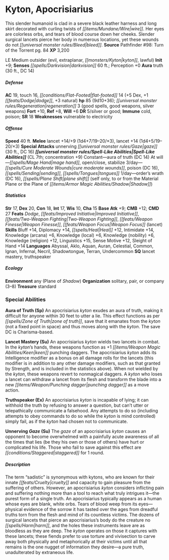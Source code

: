 ﻿---
cssclass: [monsters]
title1: Kyton, Apocrisiarius
desc_short: This slender humanoid is clad in a severe black leather harness and long
  skirt decorated with curling twists of wire. Her eyes are colorless orbs, and tears
  of blood course down her cheeks. Slender surgical lancets pierce her body in numerous
  locations, yet these wounds do not bleed.
title2: Apocrisiarius
CR: 7
sources:
- name: 'Pathfinder #98: Turn of the Torrent'
  page: 84
  link: http://paizo.com/products/btpy9gcx?Pathfinder-Adventure-Path-98-Turn-of-the-Torrent
XP: 3200
alignment: LE
size: Medium
type: outsider
subtypes:
- evil
- extraplanar
- kyton
- lawful
initiative:
  bonus: 9
senses:
  darkvision: 60
auras:
- name: truth
  radius: 30
  DC: 14
AC:
  AC: 19
  touch: 16
  flat_footed: 14
  components:
    dex: 5
    dodge: 1
    natural: 3
HP:
  HP: 85
  long: 9d10+36
  regeneration: 3
  regeneration_weakness: good spells, good weapons, silver weapons
saves:
  fort: 10
  ref: 8
  will: 6
DR:
- amount: 5
  weakness: silver or good
immunities:
- cold
- poison
SR: 18
weaknesses:
- vulnerable to electricity
speeds:
  base: 40
attacks:
  melee:
  - - text: lancet +14/+9 (1d4+7/19-20/×3)
      entries:
      - - damage: 1d4+7
          crit_range: 19-20
          crit_multiplier: 3
      attack: lancet
      bonus:
      - 14
      - 9
    - text: lancet +14 (1d4+5/19-20/×3)
      entries:
      - - damage: 1d4+5
          crit_range: 19-20
          crit_multiplier: 3
      attack: lancet
      bonus:
      - 14
  special:
  - unnerving gaze (30 ft., DC 16)
spell_like_abilities:
  entries:
  - name: aura of truth
    source: default
    freq: Constant
    DC: 14
  - name: mage hand
    source: default
    freq: At will
  - name: open/close
    source: default
    freq: At will
  - name: stabilize
    source: default
    freq: At will
  - name: cure moderate wounds
    source: default
    freq: 3/day
  - name: poison
    source: default
    freq: 3/day
    DC: 16
  - name: sending
    source: default
    freq: 3/day
  - name: tongues
    source: default
    freq: 3/day
  - name: order's wrath
    source: default
    freq: 1/day
    DC: 16
  - name: plane shift
    source: default
    freq: 1/day
    paren_text: self only, to or from the Material Plane or the Plane of Shadow
  sources:
  - name: default
    CL: 7
    concentration: 9
ability_scores:
  STR: 17
  DEX: 20
  CON: 18
  INT: 17
  WIS: 10
  CHA: 15
BAB: 9
CMB: 12
CMD: 27
feats:
- name: Dodge
- name: Improved Initiative
- name: Two-Weapon Fighting
- name: Weapon Finesse
- name: Weapon Focus (lancet)
skills:
  Bluff: 14
  Diplomacy: 14
  Heal: 12
  Intimidate: 14
  Knowledge (arcana): 6
  Knowledge (local): 6
  Knowledge (nobility): 6
  Knowledge (religion): 12
  Linguistics: 15
  Sense Motive: 12
  Sleight of Hand: 14
  Perception: 0
languages:
- Abyssal
- Aklo
- Aquan
- Auran
- Celestial
- Common
- Ignan
- Infernal
- Necril
- Shadowtongue
- Terran
- Undercommon
special_qualities:
- lancet mastery
- truthspeaker
ecology:
  environment: any (Plane of Shadow)
  organization: solitary, pair, or company (3-8)
  treasure_type: standard
special_abilities:
  Aura of Truth (Sp): An apocrisiarius kyton exudes an aura of truth, making it difficult
    for anyone within 30 feet to utter a lie. This effect functions as per zone of
    truth, save that it emanates from the kyton (not a fixed point in space) and thus
    moves along with the kyton. The save DC is Charisma-based.
  Lancet Mastery (Su): An apocrisiarius kyton wields two lancets in combat. In the
    kyton's hands, these weapons function as +1 keen punching daggers. The apocrisiarius
    kyton adds its Intelligence modifier as a bonus on all damage rolls for the lancets
    (this modifier is in addition to any other damage modifiers, such as that granted
    by Strength, and is included in the statistics above). When not wielded by the
    kyton, these weapons revert to nonmagical daggers. A kyton who loses a lancet
    can withdraw a lancet from its flesh and transform the blade into a new punching
    dagger as a move action.
  Truthspeaker (Ex): An apocrisiarius kyton is incapable of lying; it can withhold
    the truth by refusing to answer a question, but can't utter or telepathically
    communicate a falsehood. Any attempts to do so (including attempts to obey commands
    to do so while the kyton is mind controlled) simply fail, as if the kyton had
    chosen not to communicate.
  Unnerving Gaze (Su): The gaze of an apocrisiarius kyton causes an opponent to become
    overwhelmed with a painfully acute awareness of all the times that lies (be they
    his own or those of others) have hurt or complicated his life. Those who fail
    to save against this effect are staggered for 1 round.
desc_long: The term “sadistic” is synonymous with kytons, who are known for their
  innate cruelty and capacity to gain pleasure from the suffering of others. However,
  an apocrisiarius kyton considers inflicting pain and suffering nothing more than
  a tool to reach what truly intrigues it-the purest form of a single truth. An apocrisiarius
  typically appears as a human whose eyes are blank, white orbs. Tears of blood weep
  from its eyes-physical evidence of the sorrow it has tasted over the ages from dreadful
  truths torn from the flesh and mind of its countless victims. The dozens of surgical
  lancets that pierce an apocrisiarius's body do the creature no harm, and the holes
  these instruments leave are as bloodless as they are deep. The kyton operates on
  those it captures with these lancets; these fiends prefer to use torture and vivisection
  to carve away both physically and metaphorically at their victims until all that
  remains is the one nugget of information they desire-a pure truth, unadulterated
  by extraneous life.

---

# Kyton, Apocrisiarius
This slender humanoid is clad in a severe black leather harness and long skirt decorated with curling twists of _[[items/Mundane/Wire|wire]]_. Her eyes are colorless orbs, and tears of blood course down her cheeks. Slender surgical lancets pierce her body in numerous locations, yet these wounds do not _[[universal monster rules/Bleed|bleed]]_.
**Source** Pathfinder #98: Turn of the Torrent pg. 84
**XP** 3,200

LE Medium outsider (evil, extraplanar, _[[monsters/Kyton|kyton]]_, lawful)
**Init** +9; **Senses** _[[spells/Darkvision|darkvision]]_ 60 ft.; Perception +0
**Aura** truth (30 ft., DC 14)

##### Defense

**AC** 19, touch 16, _[[conditions/Flat-Footed|flat-footed]]_ 14 (+5 Dex, +1 _[[feats/Dodge|dodge]]_, +3 natural)
**hp** 85 (9d10+36); _[[universal monster rules/Regeneration|regeneration]]_ 3 (good spells, good weapons, silver weapons)
**Fort** +10, **Ref** +8, **Will** +6
**DR** 5/silver or good; **Immune** cold, poison; **SR** 18
**Weaknesses** vulnerable to electricity

##### Offense
**Speed** 40 ft.
**Melee** lancet +14/+9 (1d4+7/19–20/×3), lancet +14 (1d4+5/19–20/×3)
**Special Attacks** unnerving _[[universal monster rules/Gaze|gaze]]_ (30 ft., DC 16)
**_[[universal monster rules/Spell-Like Abilities|Spell-Like Abilities]]_** (CL 7th; concentration +9)
Constant—aura of truth (DC 14)
At will—_[[spells/Mage Hand|mage hand]]_, open/close, stabilize
3/day—_[[spells/Cure Moderate Wounds|cure moderate wounds]]_, poison (DC 16), _[[spells/Sending|sending]]_, _[[spells/Tongues|tongues]]_
1/day—order’s wrath (DC 16), _[[spells/Plane Shift|plane shift]]_ (self only, to or from the Material Plane or the Plane of _[[items/Armor Magic Abilities/Shadow|Shadow]]_)

##### Statistics
**Str** 17, **Dex** 20, **Con** 18, **Int** 17, **Wis** 10, **Cha** 15
**Base Atk** +9; **CMB** +12; **CMD** 27
**Feats** _Dodge_, _[[feats/Improved Initiative|Improved Initiative]]_, _[[feats/Two-Weapon Fighting|Two-Weapon Fighting]]_, _[[feats/Weapon Finesse|Weapon Finesse]]_, _[[feats/Weapon Focus|Weapon Focus]]_ (lancet)
**Skills** Bluff +14, Diplomacy +14, _[[spells/Heal|Heal]]_ +12, Intimidate +14, Knowledge (arcana) +6, Knowledge (local) +6, Knowledge (nobility) +6, Knowledge (religion) +12, Linguistics +15, Sense Motive +12, Sleight of Hand +14
**Languages** Abyssal, Aklo, Aquan, Auran, Celestial, Common, Ignan, Infernal, Necril, Shadowtongue, Terran, Undercommon
**SQ** lancet mastery, truthspeaker

##### Ecology

**Environment** any (Plane of _Shadow_)
**Organization** solitary, pair, or company (3–8)
**Treasure** standard

### Special Abilities

**Aura of Truth (Sp)** An apocrisiarius _kyton_ exudes an aura of truth, making it difficult for anyone within 30 feet to utter a lie. This effect functions as per _[[spells/Zone of Truth|zone of truth]]_, save that it emanates from the _kyton_ (not a fixed point in space) and thus moves along with the _kyton_. The save DC is Charisma-based.

**Lancet Mastery (Su)** An apocrisiarius _kyton_ wields two lancets in combat. In the _kyton_’s hands, these weapons function as +1 _[[items/Weapon Magic Abilities/Keen|keen]]_ punching daggers. The apocrisiarius _kyton_ adds its Intelligence modifier as a bonus on all damage rolls for the lancets (this modifier is in addition to any other damage modifiers, such as that granted by Strength, and is included in the statistics above). When not wielded by the _kyton_, these weapons revert to nonmagical daggers. A _kyton_ who loses a lancet can withdraw a lancet from its flesh and transform the blade into a new _[[items/Weapon/Punching dagger|punching dagger]]_ as a move action.

**Truthspeaker (Ex)** An apocrisiarius _kyton_ is incapable of lying; it can withhold the truth by refusing to answer a question, but can’t utter or telepathically communicate a falsehood. Any attempts to do so (including attempts to obey commands to do so while the _kyton_ is mind controlled) simply fail, as if the _kyton_ had chosen not to communicate.

**Unnerving _Gaze_ (Su)** The _gaze_ of an apocrisiarius _kyton_ causes an opponent to become overwhelmed with a painfully acute awareness of all the times that lies (be they his own or those of others) have hurt or complicated his life. Those who fail to save against this effect are _[[conditions/Staggered|staggered]]_ for 1 round.

##### Description

The term “sadistic” is synonymous with kytons, who are known for their innate _[[feats/Cruelty|cruelty]]_ and capacity to gain pleasure from the suffering of others. However, an apocrisiarius _kyton_ considers inflicting pain and suffering nothing more than a tool to reach what truly intrigues it—the purest form of a single truth. An apocrisiarius typically appears as a human whose eyes are blank, white orbs. Tears of blood weep from its eyes—physical evidence of the sorrow it has tasted over the ages from dreadful truths torn from the flesh and mind of its countless victims. The dozens of surgical lancets that pierce an apocrisiarius’s body do the creature no _[[spells/Harm|harm]]_, and the holes these instruments leave are as bloodless as they are deep. The _kyton_ operates on those it captures with these lancets; these fiends prefer to use torture and vivisection to carve away both physically and metaphorically at their victims until all that remains is the one nugget of information they desire—a pure truth, unadulterated by extraneous life.